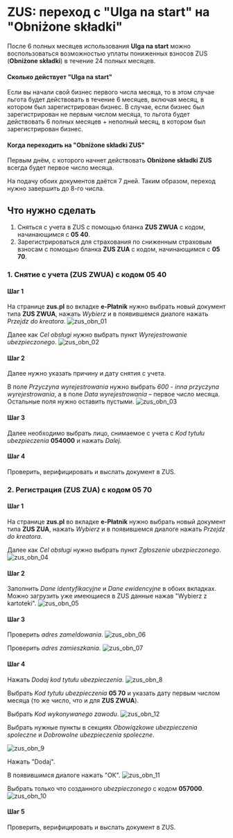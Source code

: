 # ZUS: переход с "Ulga na start" на "Obniżone składki"

После 6 полных месяцев использования **Ulga na start** можно воспользоваться возможностью уплаты пониженных взносов ZUS
(**Obniżone składki**) в течение 24 полных месяцев.

#### Сколько действует "Ulga na start"

Если вы начали свой бизнес первого числа месяца, то в этом случае льгота будет действовать в течение 6 месяцев,
включая месяц, в котором был зарегистрирован бизнес. В случае, если бизнес был зарегистрирован не первым числом месяца,
то льгота будет действовать 6 полных месяцев + неполный месяц, в котором был зарегистрирован бизнес.

#### Когда переходить на "Obniżone składki ZUS"

Первым днём, с которого начнет действовать **Obniżone składki ZUS** всегда будет первое число месяца.

На подачу обоих документов даётся 7 дней. Таким образом, переход нужно завершить до 8-го числа.

## Что нужно сделать

1. Сняться с учета в ZUS с помощью бланка **ZUS ZWUA** с кодом, начинающимся с **05 40**.
2. Зарегистрироваться для страхования по сниженным страховым взносам с помощью бланка **ZUS ZUA** с кодом, начинающимся
с **05 70**.

### 1. Снятие с учета (ZUS ZWUA) с кодом 05 40

#### Шаг 1

На странице **zus.pl** во вкладке **e-Płatnik** нужно выбрать новый документ типа **ZUS ZWUA**, нажать *Wybierz* и в
появившемся диалоге нажать *Przejdz do kreatora*.
![zus_obn_01][1]

Далее как *Cel obsługi* нужно выбрать пункт *Wyrejestrowanie ubezpieczonego*.
![zus_obn_02][2]

#### Шаг 2
Далее нужно указать причину и дату снятия с учета.

В поле *Przyczyna wyrejestrowania* нужно выбрать *600 - inna przyczyna wyrejestrowania*,
а в поле *Data wyrejestrowania* – первое число месяца. Остальные поля нужно оставить пустыми.
![zus_obn_03][3]

#### Шаг 3

Далее необходимо выбрать лицо, снимаемое с учета с *Kod tytułu ubezpieczenia* **054000** и нажать *Dalej*.

#### Шаг 4

Проверить, верифицировать и выслать документ в ZUS.

### 2. Регистрация (ZUS ZUA) с кодом 05 70

#### Шаг 1

На странице **zus.pl** во вкладке **e-Płatnik** нужно выбрать новый документ типа **ZUS ZUA**, нажать *Wybierz* и в
появившемся диалоге нажать *Przejdz do kreatora*.

Далее как *Cel obsługi* нужно выбрать пункт *Zgłoszenie ubezpieczonego*.
![zus_obn_04][4]

#### Шаг 2

Заполнить *Dane identyfikacyjne* и *Dane ewidencyjne* в обоих вкладках. Можно загрузить уже имеющиеся в ZUS данные нажав
"Wybierz z kartoteki".
![zus_obn_05][5]

#### Шаг 3

Проверить *adres zameldowania*.
![zus_obn_06][6]

Проверить *adres zamieszkania*.
![zus_obn_07][7]

#### Шаг 4

Нажать *Dodaj kod tytułu ubezpieczenia*.
![zus_obn_8][8]

Выбрать *Kod tytułu ubezpieczenia* **05 70** и указать дату первым числом месяца (то же число, что и для **ZUS ZWUA**).

Выбрать *Kod wykonywanego zawodu*.
![zus_obn_12][12]

Выбрать нужные пункты в секциях *Obowiązkowe ubezpieczenia spoleczne* и *Dobrowolne ubezpieczenia spoleczne*.

![zus_obn_9][9]

Нажать "Dodaj".

В появившимся диалоге нажать "ОК".
![zus_obn_11][11]

Выбрать только что созданного *ubezpieczonego* c кодом **057000**.
![zus_obn_10][10]

#### Шаг 5

Проверить, верифицировать и выслать документ в ZUS.

[1]: images/zus_obnizone/zus_obn_01.jpeg
[2]: images/zus_obnizone/zus_obn_02.jpeg
[3]: images/zus_obnizone/zus_obn_03.jpeg
[4]: images/zus_obnizone/zus_obn_04.png
[5]: images/zus_obnizone/zus_obn_05.png
[6]: images/zus_obnizone/zus_obn_06.png
[7]: images/zus_obnizone/zus_obn_07.png
[8]: images/zus_obnizone/zus_obn_08.png
[9]: images/zus_obnizone/zus_obn_09.png
[10]: images/zus_obnizone/zus_obn_10.png
[11]: images/zus_obnizone/zus_obn_11.png
[12]: images/zus_obnizone/zus_obn_12.png
